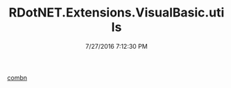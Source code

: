 ﻿---
title: RDotNET.Extensions.VisualBasic.utils
date: 7/27/2016 7:12:30 PM
---

[combn](T-RDotNET.Extensions.VisualBasic.utils.combn.html)
